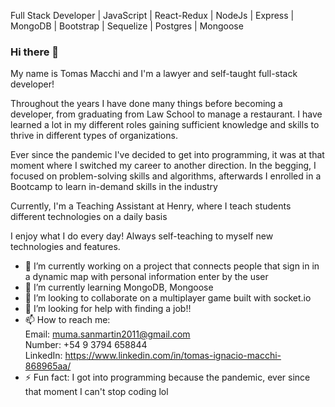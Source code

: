 
Full Stack Developer | JavaScript | React-Redux | NodeJs | Express | MongoDB | Bootstrap | Sequelize | Postgres | Mongoose

### Hi there 👋

My name is Tomas Macchi and I'm a lawyer and self-taught full-stack developer!

Throughout the years I have done many things before becoming a developer, from
graduating from Law School to manage a restaurant. I have learned a
lot in my different roles gaining sufficient knowledge and skills to thrive in different types of organizations.

Ever since the pandemic I've decided to get into programming, it was at that moment
where I switched my career to another direction.
In the begging, I focused on problem-solving skills and algorithms, afterwards
I enrolled in a Bootcamp to learn in-demand skills in the industry

Currently, I'm a Teaching Assistant at Henry, where I teach students different
technologies on a daily basis

I enjoy what I do every day! Always self-teaching to myself new technologies
and features.

- 🔭 I’m currently working on a project that connects people that sign in in a dynamic map with personal information enter by the user
- 🌱 I’m currently learning MongoDB, Mongoose
- 👯 I’m looking to collaborate on a multiplayer game built with socket.io
- 🤔 I’m looking for help with finding a job!!
- 📫 How to reach me: <br/>
  Email:    muma.sanmartin2011@gmail.com <br/>
  Number:   +54 9 3794 658844 <br/>
  LinkedIn: https://www.linkedin.com/in/tomas-ignacio-macchi-868965aa/ <br/>
- ⚡ Fun fact: I got into programming because the pandemic, ever since that moment I can't stop coding lol

